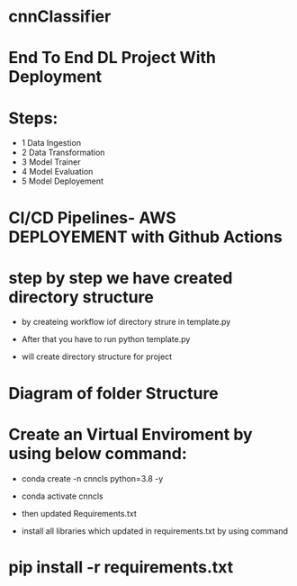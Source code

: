 # cnnClassifier

# End To End DL Project With Deployment

# Steps:


- 1 Data Ingestion 
- 2 Data Transformation
- 3 Model Trainer 
- 4 Model Evaluation 
- 5 Model Deployement




# CI/CD Pipelines- AWS DEPLOYEMENT with Github Actions




# step by step we have created directory structure 

- by createing workflow iof directory strure in template.py
- After that you have to run  python template.py

-  will create directory structure for project


# Diagram of folder Structure


# Create an Virtual Enviroment by using below command:

 - conda create -n cnncls python=3.8  -y
 - conda activate cnncls


 - then updated Requirements.txt 

 - install all libraries which updated in requirements.txt by using command


  # pip install -r  requirements.txt
























